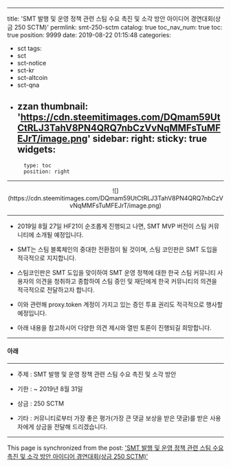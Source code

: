 
---
title: 'SMT 발행 및 운영 정책 관련 스팀 수요 촉진 및 소각 방안 아이디어 경연대회(상금 250 SCTM)'
permlink: smt-250-sctm
catalog: true
toc_nav_num: true
toc: true
position: 9999
date: 2019-08-22 01:15:48
categories:
- sct
tags:
- sct
- sct-notice
- sct-kr
- sct-altcoin
- sct-qna
- zzan
thumbnail: 'https://cdn.steemitimages.com/DQmam59UtCtRLJ3TahV8PN4QRQ7nbCzVvNqMMFsTuMFEJrT/image.png'
sidebar:
    right:
        sticky: true
widgets:
    -
        type: toc
        position: right
---


<center>![](https://cdn.steemitimages.com/DQmam59UtCtRLJ3TahV8PN4QRQ7nbCzVvNqMMFsTuMFEJrT/image.png)</center>

***

* 2019일 8월 27일 HF21이 순조롭게 진행되고 나면, SMT MVP 버전이 스팀 커뮤니티에 소개될 예정입니다.

* SMT는 스팀 블록체인의 중대한 전환점이 될 것이며, 스팀 코인판은 SMT 도입을 적극적으로 지지합니다.

* 스팀코인판은 SMT 도입을 맞이하여 SMT 운영 정책에 대한 한국 스팀 커뮤니티 사용자의 의견을 청취하고 종합하여 스팀 증인 및 재단에게 한국 커뮤니티의 의견을 적극적으로 전달하고자 합니다.

* 이와 관련해 proxy.token 계정이 가지고 있는 증인 투표 권리도 적극적으로 행사할 예정입니다.

* 아래 내용을 참고하시어 다양한 의견 제시와 열띤 토론이 진행되길 희망합니다.

***

#### 아래

***

* 주제 : SMT 발행 및 운영 정책 관련 스팀 수요 촉진 및 소각 방안

* 기한 : ~ 2019년 8월 31일

* 상금 : 250 SCTM

* 기타 : 커뮤니티로부터 가장 좋은 평가(가장 큰 댓글 보상을 받은 댓글)를 받은 사용자에게 상금을 전달해 드리겠습니다.

- - -

This page is synchronized from the post: ['SMT 발행 및 운영 정책 관련 스팀 수요 촉진 및 소각 방안 아이디어 경연대회(상금 250 SCTM)'](https://steemit.com/@sct/smt-250-sctm)

